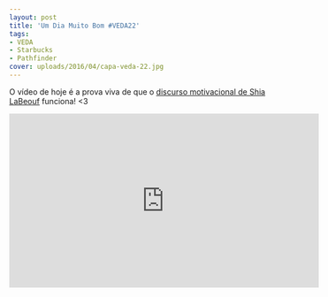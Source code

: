 ```yaml
---
layout: post
title: 'Um Dia Muito Bom #VEDA22'
tags:
- VEDA
- Starbucks
- Pathfinder
cover: uploads/2016/04/capa-veda-22.jpg
---
```


O vídeo de hoje é a prova viva de que o <a href="https://youtu.be/ZXsQAXx_ao0">discurso motivacional de Shia LaBeouf</a> funciona! <3

<iframe width="560" height="315" src="https://www.youtube.com/embed/2Qv6YocxuaE" frameborder="0" allowfullscreen></iframe>

